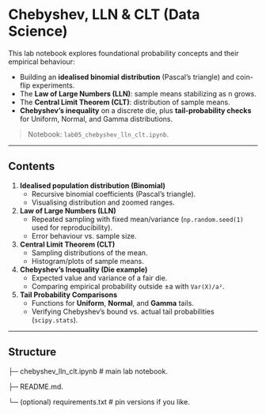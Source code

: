 # Chebyshev, LLN & CLT (Data Science)

This lab notebook explores foundational probability concepts and their empirical behaviour:
- Building an **idealised binomial distribution** (Pascal’s triangle) and coin-flip experiments.
- The **Law of Large Numbers (LLN)**: sample means stabilizing as n grows.
- The **Central Limit Theorem (CLT)**: distribution of sample means.
- **Chebyshev’s inequality** on a discrete die, plus **tail-probability checks** for Uniform, Normal, and Gamma distributions.

> Notebook: `lab05_chebyshev_lln_clt.ipynb`.

---

## Contents

1. **Idealised population distribution (Binomial)**
   - Recursive binomial coefficients (Pascal’s triangle).
   - Visualising distribution and zoomed ranges.
2. **Law of Large Numbers (LLN)**
   - Repeated sampling with fixed mean/variance (`np.random.seed(1)` used for reproducibility).
   - Error behaviour vs. sample size.
3. **Central Limit Theorem (CLT)**
   - Sampling distributions of the mean.
   - Histogram/plots of sample means.
4. **Chebyshev’s Inequality (Die example)**
   - Expected value and variance of a fair die.
   - Comparing empirical probability outside ±a with `Var(X)/a²`.
5. **Tail Probability Comparisons**
   - Functions for **Uniform**, **Normal**, and **Gamma** tails.
   - Verifying Chebyshev’s bound vs. actual tail probabilities (`scipy.stats`).

---

## Structure

├─ chebyshev_lln_clt.ipynb # main lab notebook.

├─ README.md.

└─ (optional) requirements.txt # pin versions if you like.
